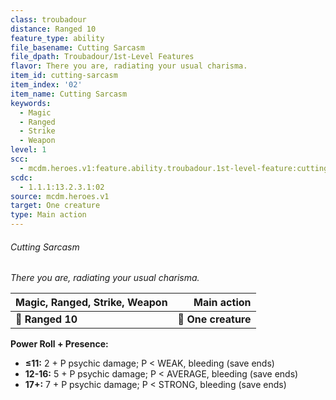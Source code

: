 ```yaml
---
class: troubadour
distance: Ranged 10
feature_type: ability
file_basename: Cutting Sarcasm
file_dpath: Troubadour/1st-Level Features
flavor: There you are, radiating your usual charisma.
item_id: cutting-sarcasm
item_index: '02'
item_name: Cutting Sarcasm
keywords:
  - Magic
  - Ranged
  - Strike
  - Weapon
level: 1
scc:
  - mcdm.heroes.v1:feature.ability.troubadour.1st-level-feature:cutting-sarcasm
scdc:
  - 1.1.1:13.2.3.1:02
source: mcdm.heroes.v1
target: One creature
type: Main action
---
```


###### Cutting Sarcasm

*There you are, radiating your usual charisma.*

| **Magic, Ranged, Strike, Weapon** |     **Main action** |
| --------------------------------- | ------------------: |
| **📏 Ranged 10**                  | **🎯 One creature** |

**Power Roll + Presence:**

- **≤11:** 2 + P psychic damage; P < WEAK, bleeding (save ends)
- **12-16:** 5 + P psychic damage; P < AVERAGE, bleeding (save ends)
- **17+:** 7 + P psychic damage; P < STRONG, bleeding (save ends)
